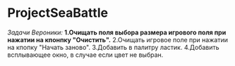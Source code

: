 # ProjectSeaBattle

*Задачи Вероники:*
**1.Очищать поля выбора размера игрового поля при нажатии на кпонпку "Очистить".**
2.Очищать игровое поле при нажатии на кпопку "Начать заново".
3.Добавить в палитру ластик.
4.Добавить всплывающее окно, в случае если цвет не выбран.
